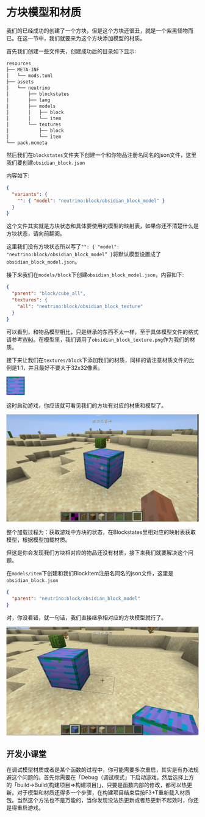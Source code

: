 # 方块模型和材质

我们的已经成功的创建了一个方块，但是这个方块还很丑，就是一个紫黑怪物而已。在这一节中，我们就要来为这个方块添加模型的材质。

首先我们创建一些文件夹，创建成功后的目录如下显示:

```
resources
├── META-INF
│   └── mods.toml
├── assets
│   └── neutrino
│       ├── blockstates
│       ├── lang
│       ├── models
│       │   ├── block
│       │   └── item
│       └── textures
│           ├── block
│           └── item
└── pack.mcmeta
```

然后我们在`blockstates`文件夹下创建一个和你物品注册名同名的json文件，这里我们要创建`obsidian_block.json`

内容如下:

```json
{
  "variants": {
    "": { "model": "neutrino:block/obsidian_block_model" }
  }
}
```

这个文件其实就是方块状态和具体要使用的模型的映射表，如果你还不清楚什么是方块状态，请向前翻阅。

这里我们没有方块状态所以写了`"": { "model": "neutrino:block/obsidian_block_model” }`将默认模型设置成了`obsidian_block_model.json`。

接下来我们在`models/block`下创建`obsidian_block_model.json`，内容如下:

```json
{
  "parent": "block/cube_all",
  "textures": {
    "all": "neutrino:block/obsidian_block_texture"
  }
}
```

可以看到，和物品模型相比，只是继承的东西不太一样，至于具体模型文件的格式请参考[Wiki](https://minecraft-zh.gamepedia.com/index.php?title=模型&variant=zh)。在模型里，我们调用了`obsidian_block_texture.png`作为我们的材质。

接下来让我们在`textures/block`下添加我们的材质，同样的请注意材质文件的比例是1:1，并且最好不要大于32x32像素。

<img src="modelandtextures.assets/obsdian_block.png" alt="obsdian_block" style="zoom:300%;" />



这时启动游戏，你应该就可看见我们的方块有对应的材质和模型了。

![image-20200428181816541](modelandtextures.assets/image-20200428181816541.png)

整个加载过程为：获取游戏中方块的状态，在Blockstates里相对应的映射表获取模型，根据模型加载材质。

但这是你会发现我们方块相对应的物品还没有材质，接下来我们就要解决这个问题。

在`models/item`下创建和我们BlockItem注册名同名的json文件，这里是`obsidian_block.json`

```json
{
  "parent": "neutrino:block/obsidian_block_model"
}
```

对，你没看错，就一句话，我们直接继承相对应的方块模型就行了。

![image-20200428182406212](modelandtextures.assets/image-20200428182406212.png)

## 开发小课堂

在调试模型材质或者是某个函数的过程中，你可能需要多次重启，其实是有办法规避这个问题的。首先你需要在「Debug（调试模式」下启动游戏，然后选择上方的「build->Build(构建项目=>构建项目)」，只要是函数内部的修改，都可以热更新。对于模型和材质还得多一个步骤，在构建项目结束后按F3+T重新载入材质包。当然这个方法也不是万能的，当你发现没法热更新或者热更新不起效时，你还是得重启游戏。